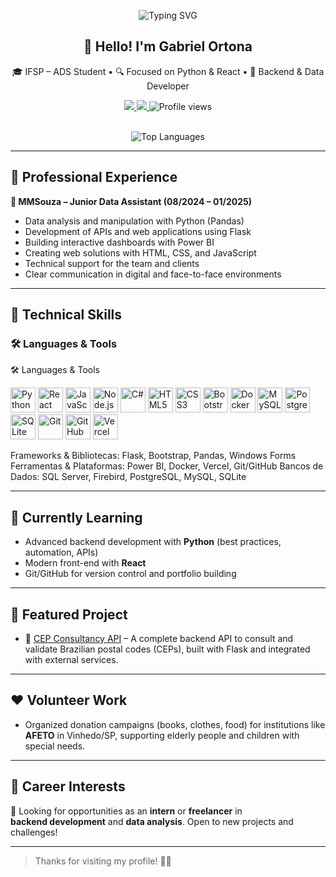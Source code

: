 <p align="center">
  <img src="https://readme-typing-svg.herokuapp.com?font=Fira+Code&size=22&pause=1000&color=1AB2FF&center=true&vCenter=true&width=500&lines=🎊Welcome+World!🎊;Turning+data+into+solutions.;Back-End+Developer+with+a+purpose.;Driven+by+learning+and+real+impact." alt="Typing SVG" />
</p>

<h2 align="center">👋 Hello! I'm Gabriel Ortona</h2>

<p align="center">
  🎓 IFSP – ADS Student • 🔍 Focused on Python & React • 💼 Backend & Data Developer
</p>

<p align="center">
  <a href="mailto:ortonabusiness@gmail.com">
    <img src="https://img.shields.io/badge/Email-ortonabusiness@gmail.com-red?style=for-the-badge" />
  </a>
  <a href="https://www.linkedin.com/in/gabriel-gardeazabal-ortona-8332511ab">
    <img src="https://img.shields.io/badge/LinkedIn-Gabriel%20Ortona-blue?style=for-the-badge&logo=linkedin" />
  </a>
  <img src="https://komarev.com/ghpvc/?username=Gortona-dev&style=for-the-badge" alt="Profile views" />
</p>


<p align="center">
  <br />
  <img src="https://github-readme-stats.vercel.app/api/top-langs/?username=Gortona-dev&layout=compact&theme=tokyonight" alt="Top Languages" />
</p>

---

## 💼 Professional Experience

**🔹 MMSouza – Junior Data Assistant (08/2024 – 01/2025)**  
- Data analysis and manipulation with Python (Pandas)  
- Development of APIs and web applications using Flask  
- Building interactive dashboards with Power BI  
- Creating web solutions with HTML, CSS, and JavaScript  
- Technical support for the team and clients  
- Clear communication in digital and face-to-face environments

---

## 🧠 Technical Skills

### 🛠️ Languages & Tools

🛠️ Languages & Tools
<p align="left"> <img src="https://cdn.jsdelivr.net/gh/devicons/devicon/icons/python/python-original.svg" height="40" alt="Python" /> <img src="https://cdn.jsdelivr.net/gh/devicons/devicon/icons/react/react-original.svg" height="40" alt="React" /> <img src="https://cdn.jsdelivr.net/gh/devicons/devicon/icons/javascript/javascript-original.svg" height="40" alt="JavaScript" /> <img src="https://cdn.jsdelivr.net/gh/devicons/devicon/icons/nodejs/nodejs-original.svg" height="40" alt="Node.js" /> <img src="https://cdn.jsdelivr.net/gh/devicons/devicon/icons/csharp/csharp-original.svg" height="40" alt="C#" /> <img src="https://cdn.jsdelivr.net/gh/devicons/devicon/icons/html5/html5-original.svg" height="40" alt="HTML5" /> <img src="https://cdn.jsdelivr.net/gh/devicons/devicon/icons/css3/css3-original.svg" height="40" alt="CSS3" /> <img src="https://cdn.jsdelivr.net/gh/devicons/devicon/icons/bootstrap/bootstrap-original.svg" height="40" alt="Bootstrap" /> <img src="https://cdn.jsdelivr.net/gh/devicons/devicon/icons/docker/docker-original.svg" height="40" alt="Docker" /> <img src="https://cdn.jsdelivr.net/gh/devicons/devicon/icons/mysql/mysql-original.svg" height="40" alt="MySQL" /> <img src="https://cdn.jsdelivr.net/gh/devicons/devicon/icons/postgresql/postgresql-original.svg" height="40" alt="PostgreSQL" /> <img src="https://cdn.jsdelivr.net/gh/devicons/devicon/icons/sqlite/sqlite-original.svg" height="40" alt="SQLite" /> <img src="https://cdn.jsdelivr.net/gh/devicons/devicon/icons/git/git-original.svg" height="40" alt="Git" /> <img src="https://cdn.jsdelivr.net/gh/devicons/devicon/icons/github/github-original.svg" height="40" alt="GitHub" /> <img src="https://cdn.jsdelivr.net/gh/devicons/devicon/icons/vercel/vercel-original.svg" height="40" alt="Vercel" /> </p>

Frameworks & Bibliotecas: Flask, Bootstrap, Pandas, Windows Forms
Ferramentas & Plataformas: Power BI, Docker, Vercel, Git/GitHub
Bancos de Dados: SQL Server, Firebird, PostgreSQL, MySQL, SQLite

---

## 🧩 Currently Learning

- Advanced backend development with **Python** (best practices, automation, APIs)  
- Modern front-end with **React**  
- Git/GitHub for version control and portfolio building

---

## 🚀 Featured Project

- 🔗 [CEP Consultancy API](https://github.com/Gortona-dev/cep-consultancy-api) – A complete backend API to consult and validate Brazilian postal codes (CEPs), built with Flask and integrated with external services.

---

## ❤️ Volunteer Work

- Organized donation campaigns (books, clothes, food) for institutions like **AFETO** in Vinhedo/SP, supporting elderly people and children with special needs.

---

## 📌 Career Interests

🎯 Looking for opportunities as an **intern** or **freelancer** in  
**backend development** and **data analysis**. Open to new projects and challenges!

---

> Thanks for visiting my profile! 🤝💛
